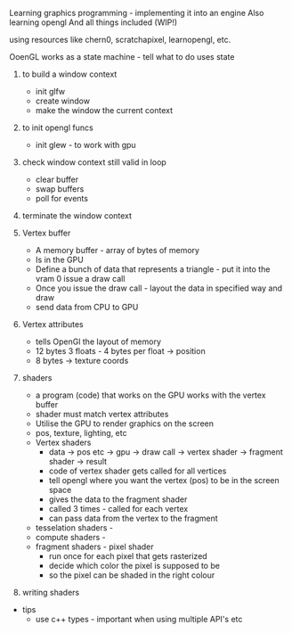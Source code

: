 Learning graphics programming - implementing it into an engine
Also learning opengl
And all things included
(WIP!)

using resources like chern0, scratchapixel, learnopengl, etc.

OoenGL works as a state machine - tell what to do uses state

1. to build a window context
   * init glfw
   * create window
   * make the window the current context
2. to init opengl funcs
   * init glew - to work with gpu
3. check window context still valid in loop
   * clear buffer
   * swap buffers
   * poll for events
4. terminate the window context

5. Vertex buffer
   * A memory buffer - array of bytes of memory
   * Is in the GPU
   * Define a bunch of data that represents a triangle - put it into the vram 0 issue a draw call
   * Once you issue the draw call - layout the data in specified way and draw
   * send data from CPU to GPU
   
6. Vertex attributes
   * tells OpenGl the layout of memory
   * 12 bytes 3 floats - 4 bytes per float -> position
   * 8 bytes -> texture coords

7. shaders
   * a program (code) that works on the GPU works with the vertex buffer
   * shader must match vertex attributes
   * Utilise the GPU to render graphics on the screen
   * pos, texture, lighting, etc
   * Vertex shaders
     * data -> pos etc -> gpu -> draw call -> vertex shader -> fragment shader -> result
     * code of vertex shader gets called for all vertices
     * tell opengl where you want the vertex (pos) to be in the screen space
     * gives the data to the fragment shader
     * called 3 times - called for each vertex
     * can pass data from the vertex to the fragment
   * tesselation shaders -
   * compute shaders -
   * fragment shaders - pixel shader
     * run once for each pixel that gets rasterized
     * decide which color the pixel is supposed to be
     * so the pixel can be shaded in the right colour
     
8. writing shaders


- tips
    * use c++ types - important when using multiple API's etc
